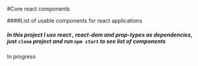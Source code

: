 #Core react components

####List of usable components for react applications

##### In this project I use react , react-dom and prop-types as dependencies, just `clone` project and run `npm start` to see list of components

In progress
